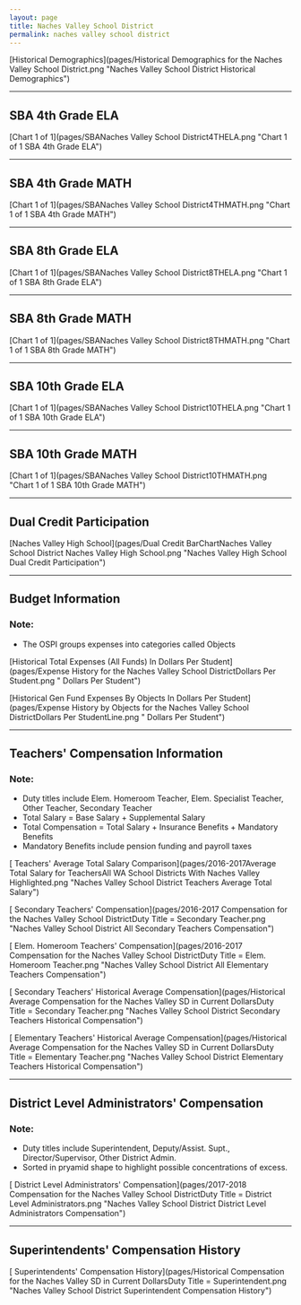```yaml
---
layout: page
title: Naches Valley School District
permalink: naches valley school district
---
```



[Historical Demographics](pages/Historical Demographics for the Naches Valley School District.png "Naches Valley School District Historical Demographics")

___

## SBA 4th Grade ELA

[Chart 1 of 1](pages/SBANaches Valley School District4THELA.png "Chart 1 of 1 SBA 4th Grade ELA")


___

## SBA 4th Grade MATH

[Chart 1 of 1](pages/SBANaches Valley School District4THMATH.png "Chart 1 of 1 SBA 4th Grade MATH")


___

## SBA 8th Grade ELA

[Chart 1 of 1](pages/SBANaches Valley School District8THELA.png "Chart 1 of 1 SBA 8th Grade ELA")


___

## SBA 8th Grade MATH

[Chart 1 of 1](pages/SBANaches Valley School District8THMATH.png "Chart 1 of 1 SBA 8th Grade MATH")


___

## SBA 10th Grade ELA

[Chart 1 of 1](pages/SBANaches Valley School District10THELA.png "Chart 1 of 1 SBA 10th Grade ELA")


___

## SBA 10th Grade MATH

[Chart 1 of 1](pages/SBANaches Valley School District10THMATH.png "Chart 1 of 1 SBA 10th Grade MATH")


___

## Dual Credit Participation

[Naches Valley High School](pages/Dual Credit BarChartNaches Valley School District Naches Valley High School.png "Naches Valley High School Dual Credit Participation")


___

## Budget Information
### Note:
- The OSPI groups expenses into categories called Objects

[Historical Total Expenses (All Funds) In Dollars Per Student](pages/Expense History for the Naches Valley School DistrictDollars Per Student.png " Dollars Per Student")

[Historical Gen Fund Expenses By Objects In Dollars Per Student](pages/Expense History by Objects for the Naches Valley School DistrictDollars Per StudentLine.png " Dollars Per Student")


___

## Teachers' Compensation Information
### Note:
- Duty titles include Elem. Homeroom Teacher, Elem. Specialist Teacher, Other Teacher, Secondary Teacher
- Total Salary = Base Salary + Supplemental Salary
- Total Compensation = Total Salary + Insurance Benefits + Mandatory Benefits
- Mandatory Benefits include pension funding and payroll taxes

[ Teachers' Average Total Salary Comparison](pages/2016-2017Average Total Salary for TeachersAll WA School Districts With Naches Valley Highlighted.png "Naches Valley School District Teachers Average Total Salary")

[ Secondary Teachers' Compensation](pages/2016-2017 Compensation for the Naches Valley School DistrictDuty Title = Secondary Teacher.png "Naches Valley School District All Secondary Teachers Compensation")

[ Elem. Homeroom Teachers' Compensation](pages/2016-2017 Compensation for the Naches Valley School DistrictDuty Title = Elem. Homeroom Teacher.png "Naches Valley School District All Elementary Teachers Compensation")

[ Secondary Teachers' Historical Average Compensation](pages/Historical Average Compensation for the Naches Valley SD in Current DollarsDuty Title = Secondary Teacher.png "Naches Valley School District Secondary Teachers Historical Compensation")

[ Elementary Teachers' Historical Average Compensation](pages/Historical Average Compensation for the Naches Valley SD in Current DollarsDuty Title = Elementary Teacher.png "Naches Valley School District Elementary Teachers Historical Compensation")


___

## District Level Administrators' Compensation

### Note:
- Duty titles include Superintendent, Deputy/Assist. Supt., Director/Supervisor, Other District Admin.
- Sorted in pryamid shape to highlight possible concentrations of excess.

[ District Level Administrators' Compensation](pages/2017-2018 Compensation for the Naches Valley School DistrictDuty Title = District Level Administrators.png "Naches Valley School District District Level Administrators Compensation")


___

## Superintendents' Compensation History

[ Superintendents' Compensation History](pages/Historical Compensation for the Naches Valley SD in Current DollarsDuty Title = Superintendent.png "Naches Valley School District Superintendent Compensation History")

